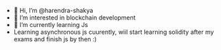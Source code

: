 - 👋 Hi, I’m @harendra-shakya
- 👀 I’m interested in blockchain development
- 🌱 I’m currently learning Js
- Learning asynchronous js cuurently, wiil start learning solidity after my exams and finish js by then :)

<!---
harendra-shakya/harendra-shakya is a ✨ special ✨ repository because its `README.md` (this file) appears on your GitHub profile.
You can click the Preview link to take a look at your changes.
--->
